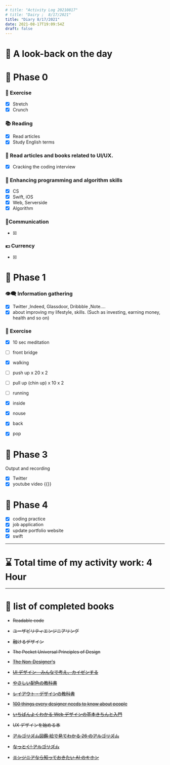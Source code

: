 ```yaml
---
# title: "Activity Log 20210817"
# title: "Dairy ;  8/17/2021"
title: "Diary 8/17/2021"
date: 2021-08-17T19:09:54Z
draft: false
---
```


# 🌱 A look-back on the day

# 🥓 Phase 0

### 💪 Exercise

- [x] Stretch
- [x] Crunch

### 📚 Reading

- [x] Read articles
- [x] Study English terms

### 💎 Read articles and books related to UI/UX.

- [x] Cracking the coding interview

### 🎲 Enhancing programming and algorithm skills

- [x] CS
- [x] Swift, iOS
- [x] Web, Serverside
- [x] Algorithm

### 🤝Communication

- [x]

### 💶 Currency

- [x]

# 🥚 Phase 1

### 👁‍🗨 Information gathering

- [x] Twitter ,Indeed, Glassdoor, Dribbble ,Note....
- [x] about improving my lifestyle, skills. (Such as investing, earning money, health and so on)

### 💪 Exercise

- [x] 10 sec meditation
- [ ] front bridge
- [x] walking
- [ ] push up x 20 x 2
- [ ] pull up (chin up) x 10 x 2
- [ ] running

- [x] inside
- [x] nouse
- [x] back
- [x] pop

# 🐋 Phase 3

Output and recording

- [x] Twitter
- [x] youtube video {{<youtube GyOiwcxbn9E>}}

# 🍎 Phase 4

- [x] coding practice
- [x] job application
- [x] update portfolio website
- [x] swift

---

# ⌛ Total time of my activity work: 4 Hour

---

# 📖 list of completed books

- ~~Readable code~~
- ~~ユーザビリティエンジニアリング~~
- ~~融けるデザイン~~
- ~~The Pocket Universal Principles of Design~~
- ~~[The Non-Designer's](https://www.amazon.com/dp/0133966151/)~~
- ~~[UI デザイン　みんなで考え、カイゼンする](https://www.amazon.co.jp/dp/B07PQF8TBW/)~~
- ~~[やさしい配色の教科書](https://www.amazon.co.jp/dp/4844367714/)~~
- ~~[レイアウト・デザインの教科書](https://www.amazon.co.jp/dp/B07NYN1681/)~~
- ~~[100 things every designer needs to know about people](https://www.amazon.com/dp/4873115574)~~
- ~~[いちばんよくわかる Web デザインの基本きちんと入門](https://www.amazon.com/dp/4797389656)~~
- ~~UX デザインを始める本~~

- ~~[アルゴリズム図鑑 絵で見てわかる 26 のアルゴリズム](https://www.amazon.co.jp/gp/product/4798149772/)~~
- ~~[なっとく! アルゴリズム](https://www.amazon.co.jp/dp/4798143359/)~~
- ~~[エンジニアなら知っておきたい AI のキホン](https://www.amazon.com/dp/4295005355)~~
